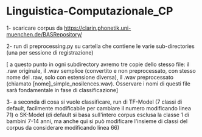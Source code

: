 # Linguistica-Computazionale_CP
1- scaricare corpus da https://clarin.phonetik.uni-muenchen.de/BASRepository/ 


2- run di preprocessing.py su cartella che contiene le varie sub-directories (una per sessione di registrazione)


  [ a questo punto in ogni subdirectory avremo tre copie dello stesso file: il .raw originale, il .wav semplice (convertito e non preprocessato, con stesso nome
  del .raw, solo con estensione diversa), il .wav preprocessato (chiamato [nome]_simple_nosilences.wav). Osservare i nomi di questi file sarà fondamentale in fase
  di classificazione]

  
3- a seconda di cosa si vuole classificare, run di TF-Model (7 classi di default, facilmente modificabile per cambiare il numero modificando linea 71) o SK-Model (di default
    si basa sull'intero corpus esclusa la classe 1 di bambini 7-14 anni, ma anche qui si può modificare l'insieme di classi del corpus da considerare modificando linea 66)
